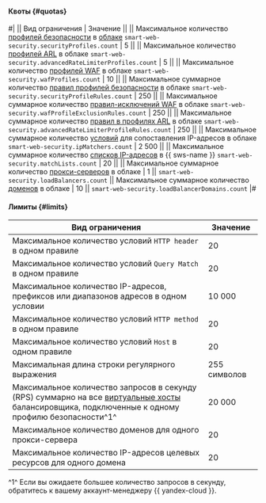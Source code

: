 #### Квоты {#quotas}

#|
|| Вид ограничения | Значение ||
|| Максимальное количество [профилей безопасности](../smartwebsecurity/concepts/profiles.md) в [облаке](../resource-manager/concepts/resources-hierarchy.md#cloud)
`smart-web-security.securityProfiles.count` | 5 ||
|| Максимальное количество [профилей ARL](../smartwebsecurity/concepts/arl.md) в облаке
`smart-web-security.advancedRateLimiterProfiles.count` | 5 ||
|| Максимальное количество [профилей WAF](../smartwebsecurity/concepts/waf.md) в облаке
`smart-web-security.wafProfiles.count` | 10 ||
|| Максимальное суммарное количество [правил профилей безопасности](../smartwebsecurity/concepts/rules.md) в облаке
`smart-web-security.securityProfileRules.count` | 250 ||
|| Максимальное суммарное количество [правил-исключений WAF](../smartwebsecurity/concepts/waf.md#exclusion-rules) в облаке
`smart-web-security.wafProfileExclusionRules.count` | 250 ||
|| Максимальное суммарное количество [правил в профилях ARL](../smartwebsecurity/concepts/rules.md#arl-rules) в облаке
`smart-web-security.advancedRateLimiterProfileRules.count` | 250 ||
|| Максимальное суммарное количество [условий](../smartwebsecurity/concepts/conditions.md) для сопоставления IP-адресов в облаке
`smart-web-security.ipMatchers.count` | 2 500 ||
|| Максимальное суммарное количество [списков IP-адресов](../smartwebsecurity/concepts/lists.md) в {{ sws-name }}
`smart-web-security.matchLists.count` | 20 ||
|| Максимальное суммарное количество [прокси-серверов](../smartwebsecurity/concepts/domain-protect.md#proxy) в облаке | 1 ||
`smart-web-security.loadBalancers.count`
|| Максимальное суммарное количество [доменов](../smartwebsecurity/concepts/domain-protect.md#domain) в облаке | 10 ||
`smart-web-security.loadBalancerDomains.count`
|#

#### Лимиты {#limits}

**Вид ограничения** | **Значение**
----- | -----
Максимальное количество условий `HTTP header` в одном правиле | 20
Максимальное количество условий `Query Match` в одном правиле | 20
Максимальное количество IP-адресов, префиксов или диапазонов адресов в одном условии | 10 000
Максимальное количество условий `HTTP method` в одном правиле | 20
Максимальное количество условий `Host` в одном правиле | 20
Максимальная длина строки регулярного выражения | 255 символов
Максимальное количество запросов в секунду (RPS) суммарно на все [виртуальные хосты](../application-load-balancer/concepts/http-router.md#virtual-host)<br/> балансировщика, подключенные к одному профилю безопасности^1^ | 20 000
Максимальное количество доменов для одного прокси-сервера | 20
Максимальное количество IP-адресов целевых ресурсов для одного домена | 20

^1^ Если вы ожидаете большее количество запросов в секунду, обратитесь к вашему аккаунт-менеджеру {{ yandex-cloud }}.